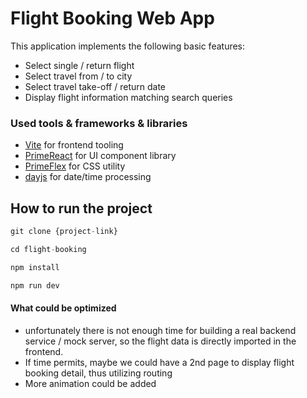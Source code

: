 # Flight Booking Web App

This application implements the following basic features:

- Select single / return flight
- Select travel from / to city
- Select travel take-off / return date
- Display flight information matching search queries

### Used tools & frameworks & libraries

- [Vite](https://vitejs.dev/) for frontend tooling
- [PrimeReact](https://primereact.org/) for UI component library
- [PrimeFlex](https://primeflex.org/) for CSS utility
- [dayjs](https://day.js.org/en/) for date/time processing

## How to run the project

```js
git clone {project-link}

cd flight-booking

npm install

npm run dev
```

#### What could be optimized

- unfortunately there is not enough time for building a real backend service / mock server, so the flight data is directly imported in the frontend.
- If time permits, maybe we could have a 2nd page to display flight booking detail, thus utilizing routing
- More animation could be added
